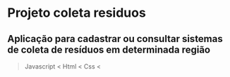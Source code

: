 # Projeto coleta residuos
## Aplicação para cadastrar ou consultar sistemas de coleta de resíduos em determinada região
> Javascript <
> Html <
> Css <
 

